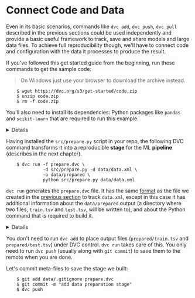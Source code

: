 # Connect Code and Data

Even in its basic scenarios, commands like `dvc add`, `dvc push`, `dvc pull`
described in the previous sections could be used independently and provide a
basic useful framework to track, save and share models and large data files. To
achieve full reproducibility though, we'll have to connect code and
configuration with the data it processes to produce the result.

If you've followed this get started guide from the beginning, run these commands
to get the sample code:

> On Windows just use your browser to download the archive instead.

```dvc
    $ wget https://dvc.org/s3/get-started/code.zip
    $ unzip code.zip
    $ rm -f code.zip
```

You'll also need to install its dependencies: Python packages like `pandas` and
`scikit-learn` that are required to run this example.

<details>

### Expand to prepare sample code ...

After downloading the sample code, your project structure should look like this:

```dvc
    $ tree
    .
    ├── data
    │   ├── data.xml
    │   └── data.xml.dvc
    ├── requirements.txt
    └── src
        ├── evaluate.py
        ├── featurization.py
        ├── prepare.py
        └── train.py
```

We **strongly** recommend using `virtualenv` or a similar tool to isolate your
environment:

```dvc
    $ virtualenv .env
    $ echo ".env/" >> .gitignore
    $ source .env/bin/activate
```

Now, we are ready to install dependencies to run the code:

```dvc
    $ pip install -U -r requirements.txt
    $ git add .
    $ git commit -m "add code"
```

</details>

Having installed the `src/prepare.py` script in your repo, the following DVC
command transforms it into a reproducible **stage** for the ML **pipeline**
(describes in the next chapter).

```dvc
    $ dvc run -f prepare.dvc \
              -d src/prepare.py -d data/data.xml \
              -o data/prepared \
              python src/prepare.py data/data.xml
```

`dvc run` generates the `prepare.dvc` file. It has the same
[format](/doc/user-guide/dvc-file-format) as the file we created in the
[previous section](/doc/get-started/add-files) to track `data.xml`, except in
this case it has additional information about the `data/prepared` output (a
directory where two files, `train.tsv` and `test.tsv`, will be written to), and
about the Python command that is required to build it.

<details>

### Expand to learn more about what has just happened ...

This is how the result should look like now:

```diff
    .
    ├── data
    │   ├── data.xml
    │   ├── data.xml.dvc
+   │   └── prepared
+   │       ├── test.tsv
+   │       └── train.tsv
+   ├── prepare.dvc
    ├── requirements.txt
    └── src
        ├── evaluate.py
        ├── featurization.py
        ├── prepare.py
        └── train.py
```

This is how `prepare.dvc` looks like internally:

```yaml
    cmd: python src/prepare.py data/data.xml
    deps:
    - md5: b4801c88a83f3bf5024c19a942993a48
    path: src/prepare.py
    - md5: a304afb96060aad90176268345e10355
    path: data/data.xml
    md5: c3a73109be6c186b9d72e714bcedaddb
    outs:
    - cache: true
    md5: 6836f797f3924fb46fcfd6b9f6aa6416.dir
    metric: false
    path: data/prepared
    wdir: .
```

> `dvc run` is just the first of a set of DVC command required to generate a
[pipeline](/doc/get-started/pipeline) computational graph, or in other words,
instructions on how to build a ML model (data file) from previous data files (or
directories).

We would recommend to try to read a few next chapters first, before switching to
other documents. Hopefully, `dvc run` and `dvc repro` will make more sense after
finishing up this guide. You can always refer to the `dvc run` and `dvc repro`
documentation to learn the specific details about how they behave and all of
their options. Let's briefly mention what the options used above mean for this
particular example:

`-f prepare.dvc` specifies a name for the pipeline stage file. It's optional but
we highly recommend using it to make your project structure more readable.

`-d src/prepare.py` and `-d data/data.xml` mean that the `prepare.dvc` stage
depends on them to produce the result. When you run `dvc repro` next time (see
next chapter) DVC will automatically check these dependencies and decide whether
this stage is up to date or or whether it requires rebuilding.

`-o data/prepared` specifies the output directory processed data will be put
into. The script creates two files in it – that will be used later to generate
features, train and evaluate the model.

And, the last line, `python src/prepare.py data/data.xml`, specifies a command
to run. This command is saved to the generated DVC file and required by `dvc
repro`.

</details>

You don't need to run `dvc add` to place output files (`prepared/train.tsv` and
`prepared/test.tsv`) under DVC control. `dvc run` takes care of this. You only
need to run `dvc push` (usually along with `git commit`) to save them to the
remote when you are done.

Let's commit meta-files to save the stage we built:

```dvc
    $ git add data/.gitignore prepare.dvc
    $ git commit -m "add data preparation stage"
    $ dvc push
```

